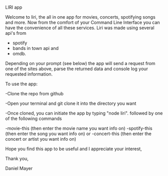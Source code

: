 LIRI app

Welcome to liri, the all in one app for movies, concerts, spotifying songs and more.  Now from the comfort of your Command Line Interface you can have the convenience of all these services.  Liri was made using several api's from
- spotify
- bands in town api
and
- omdb.

Depending on your prompt (see below) the app will send a request from one of the sites above, parse the returned data and console log your requested information.

To use the app:

-Clone the repo from github

-Open your terminal and git clone it into the directory you want

-Once cloned, you can initiate the app by typing "node liri". followed by one of the following commands

-movie-this (then enter the movie name you want info on)
-spotify-this (then enter the song you want info on)
or
-concert-this (then enter the concert or artist you want info on)

Hope you find this app to be useful and I appreciate your interest,

Thank you, 

Daniel Mayer

